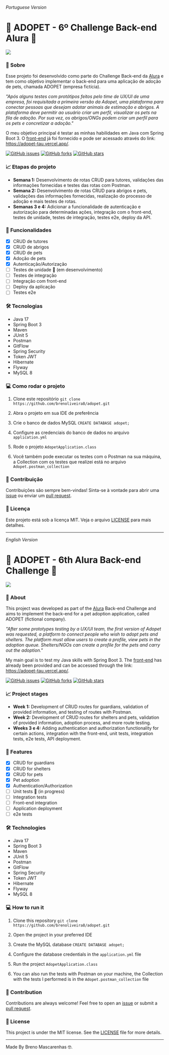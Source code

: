 _Portuguese Version_

# 🐾 ADOPET - 6º Challenge Back-end Alura 🐾

![](https://github.com/brenoliveira8/adopet/blob/main/adopet-page.png?raw=true)

### 📝 Sobre
Esse projeto foi desenvolvido como parte do Challenge Back-end da [Alura](https://www.alura.com.br/) e tem como objetivo implementar o back-end para uma aplicação de adoção de pets, chamada ADOPET (empresa fictícia).

_"Após alguns testes com protótipos feitos pelo time de UX/UI de uma empresa, foi requisitada a primeira versão da Adopet, uma plataforma para conectar pessoas que desejam adotar animais de estimação e abrigos. A plataforma deve permitir ao usuário criar um perfil, visualizar os pets na fila de adoção. Por sua vez, os abrigos/ONGs podem criar um perfil para os pets e concretizar a adoção."_

O meu objetivo principal é testar as minhas habilidades em Java com Spring Boot 3. O [front-end](https://github.com/sucodelarangela/adopet) já foi fornecido e pode ser acessado através do link: https://adopet-tau.vercel.app/.

[![GitHub issues](https://img.shields.io/github/issues/brenoliveira8/adopet)](https://github.com/brenoliveira8/adopet/issues)
[![GitHub forks](https://img.shields.io/github/forks/brenoliveira8/adopet)](https://github.com/brenoliveira8/adopet/network)
[![GitHub stars](https://img.shields.io/github/stars/brenoliveira8/adopet)](https://github.com/brenoliveira8/adopet/stargazers)

### 📈 Etapas do projeto

- **Semana 1:** Desenvolvimento de rotas CRUD para tutores, validações das informações fornecidas e testes das rotas com Postman.
- **Semana 2:** Desenvolvimento de rotas CRUD para abrigos e pets, validações das informações fornecidas, realização do processo de adoção e mais testes de rotas.
- **Semanas 3 e 4:** Adicionar a funcionalidade de autenticação e autorização para determinadas ações, integração com o front-end, testes de unidade, testes de integração, testes e2e, deploy da API.

### 🚀 Funcionalidades

- [x] CRUD de tutores
- [x] CRUD de abrigos
- [x] CRUD de pets
- [x] Adoção de pets
- [x] Autenticação/Autorização
- [ ] Testes de unidade 🚧 (em desenvolvimento)
- [ ] Testes de integração
- [ ] Integração com front-end
- [ ] Deploy da aplicação
- [ ] Testes e2e

### 🛠️ Tecnologias

- Java 17
- Spring Boot 3
- Maven
- JUnit 5
- Postman
- GitFlow
- Spring Security
- Token JWT
- Hibernate
- Flyway
- MySQL 8

### 💻 Como rodar o projeto

1. Clone este repositório `git clone https://github.com/brenoliveira8/adopet.git`

2. Abra o projeto em sua IDE de preferência

3. Crie o banco de dados MySQL `CREATE DATABASE adopet;`

4. Configure as credenciais do banco de dados no arquivo `application.yml`

5. Rode o projeto `AdopetApplication.class`

6. Você também pode executar os testes com o Postman na sua máquina, a Collection com os testes que realizei está no arquivo `Adopet.postman_collection`

### 🤝 Contribuição

Contribuições são sempre bem-vindas! Sinta-se à vontade para abrir uma [issue](https://github.com/brenoliveira8/adopet/issues) ou enviar um [pull request](https://github.com/brenoliveira8/adopet/pulls).

### 📄 Licença

Este projeto está sob a licença MIT. Veja o arquivo [LICENSE](LICENSE) para mais detalhes.

---

_English Version_

# 🐾 ADOPET - 6th Alura Back-end Challenge 🐾

![](https://github.com/brenoliveira8/adopet/blob/main/adopet-page.png?raw=true)

### 📝 About
This project was developed as part of the [Alura](https://www.alura.com.br/) Back-end Challenge and aims to implement the back-end for a pet adoption application, called ADOPET (fictional company).

_"After some prototypes testing by a UX/UI team, the first version of Adopet was requested, a platform to connect people who wish to adopt pets and shelters. The platform must allow users to create a profile, view pets in the adoption queue. Shelters/NGOs can create a profile for the pets and carry out the adoption."_

My main goal is to test my Java skills with Spring Boot 3. The [front-end](https://github.com/sucodelarangela/adopet) has already been provided and can be accessed through the link: https://adopet-tau.vercel.app/.

[![GitHub issues](https://img.shields.io/github/issues/brenoliveira8/adopet)](https://github.com/brenoliveira8/adopet/issues)
[![GitHub forks](https://img.shields.io/github/forks/brenoliveira8/adopet)](https://github.com/brenoliveira8/adopet/network)
[![GitHub stars](https://img.shields.io/github/stars/brenoliveira8/adopet)](https://github.com/brenoliveira8/adopet/stargazers)

### 📈 Project stages

- **Week 1:** Development of CRUD routes for guardians, validation of provided information, and testing of routes with Postman.
- **Week 2:** Development of CRUD routes for shelters and pets, validation of provided information, adoption process, and more route testing.
- **Weeks 3 e 4:** Adding authentication and authorization functionality for certain actions, integration with the front-end, unit tests, integration tests, e2e tests, API deployment.

### 🚀 Features

- [x] CRUD for guardians
- [x] CRUD for shelters
- [x] CRUD for pets
- [x] Pet adoption
- [x] Authentication/Authorization
- [ ] Unit tests 🚧 (in progress)
- [ ] Integration tests
- [ ] Front-end integration
- [ ] Application deployment
- [ ] e2e tests

### 🛠️ Technologies

- Java 17
- Spring Boot 3
- Maven
- JUnit 5
- Postman
- GitFlow
- Spring Security
- Token JWT
- Hibernate
- Flyway
- MySQL 8

### 💻 How to run it

1. Clone this repository `git clone https://github.com/brenoliveira8/adopet.git`

2. Open the project in your preferred IDE

3. Create the MySQL database `CREATE DATABASE adopet;`

4. Configure the database credentials in the `application.yml` file

5. Run the project `AdopetApplication.class`

6. You can also run the tests with Postman on your machine, the Collection with the tests I performed is in the `Adopet.postman_collection` file

### 🤝 Contribution

Contributions are always welcome! Feel free to open an [issue](https://github.com/brenoliveira8/adopet/issues) or submit a [pull request](https://github.com/brenoliveira8/adopet/pulls).

### 📄 License

This project is under the MIT license. See the [LICENSE](LICENSE) file for more details.

---

Made By Breno Mascarenhas 🤓.
